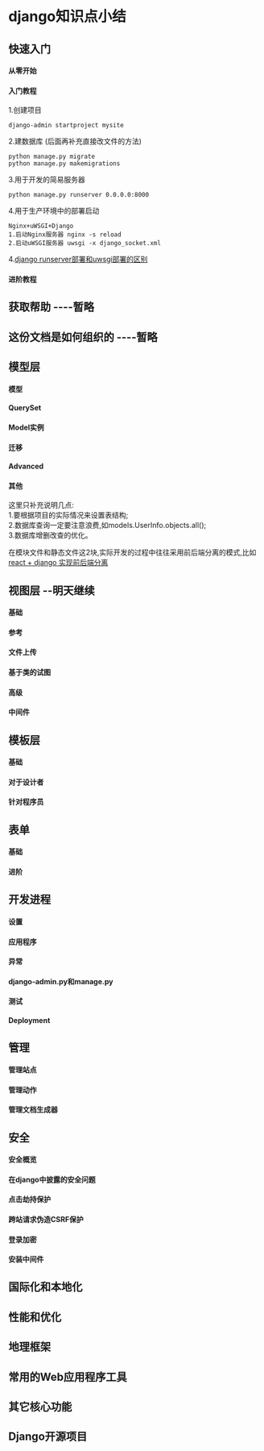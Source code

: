 ﻿# django知识点小结

## 快速入门
#### 从零开始
#### 入门教程
1.创建项目
```
django-admin startproject mysite
```
2.建数据库 (后面再补充直接改文件的方法)
```
python manage.py migrate 
python manage.py makemigrations
```
3.用于开发的简易服务器
```
python manage.py runserver 0.0.0.0:8000
```
4.用于生产环境中的部署启动
```
Nginx+uWSGI+Django
1.启动Nginx服务器 nginx -s reload
2.启动uWSGI服务器 uwsgi -x django_socket.xml
```
4.[django runserver部署和uwsgi部署的区别](https://www.cnblogs.com/linwenbin/p/11820970.html)
#### 进阶教程

## 获取帮助 ----暂略

## 这份文档是如何组织的 ----暂略

## 模型层
#### 模型
#### QuerySet
#### Model实例
#### 迁移
#### Advanced
#### 其他
这里只补充说明几点:<br>
1.要根据项目的实际情况来设置表结构;<br>
2.数据库查询一定要注意浪费,如models.UserInfo.objects.all();<br>
3.数据库增删改查的优化。<br>

在模块文件和静态文件这2块,实际开发的过程中往往采用前后端分离的模式,比如
[react + django 实现前后端分离 ](https://www.jianshu.com/p/e9bc8b819075)


## 视图层  --明天继续
#### 基础
#### 参考
#### 文件上传
#### 基于类的试图
#### 高级
#### 中间件

## 模板层
#### 基础
#### 对于设计者
#### 针对程序员

## 表单
#### 基础
#### 进阶

## 开发进程
#### 设置
#### 应用程序
#### 异常
#### django-admin.py和manage.py
#### 测试
#### Deployment

## 管理
#### 管理站点
#### 管理动作
#### 管理文档生成器

## 安全
#### 安全概览
#### 在django中披露的安全问题
#### 点击劫持保护
#### 跨站请求伪造CSRF保护
#### 登录加密
#### 安装中间件

## 国际化和本地化
## 性能和优化
## 地理框架
## 常用的Web应用程序工具
## 其它核心功能
## Django开源项目




